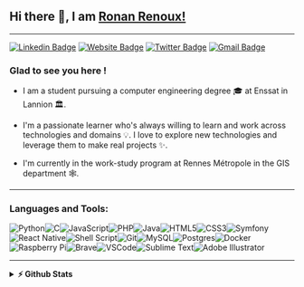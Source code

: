 ## Hi there 👋, I am [Ronan Renoux!](https://github.com/ronanren/)
--- 
[![Linkedin Badge](https://img.shields.io/badge/-LinkedIn-0e76a8?style=flat-square&logo=Linkedin&logoColor=white)](https://www.linkedin.com/in/ronanrenoux/)
[![Website Badge](https://img.shields.io/badge/Website-3b5998?style=flat-square&logo=google-chrome&logoColor=white)](https://ronanren.github.io/)
[![Twitter Badge](https://img.shields.io/badge/-Twitter-00acee?style=flat-square&logo=Twitter&logoColor=white)](https://twitter.com/ronanren)
[![Gmail Badge](https://img.shields.io/badge/-Gmail-D14836?style=flat-square&logo=Gmail&logoColor=white)](mailto:renouxpro@gmail.com)

### Glad to see you here !

- I am a student pursuing a computer engineering degree 🎓 at Enssat in Lannion 🏛. 

- I'm a passionate learner who's always willing to learn and work across technologies and domains 💡. I love to explore new technologies and leverage them to make real projects ✨. 

- I'm currently in the work-study program at Rennes Métropole in the GIS department 🕸️.

--- 

### Languages and Tools:

<div style="display: flex; flex-direction: row; flex-wrap: wrap">
    <img alt="Python" src="https://img.shields.io/badge/python%20-%2314354C.svg?&style=for-the-badge&logo=python&logoColor=white"/>
    <img alt="C" src="https://img.shields.io/badge/c%20-%2300599C.svg?&style=for-the-badge&logo=c&logoColor=white"/>
    <img alt="JavaScript" src="https://img.shields.io/badge/javascript%20-%23323330.svg?&style=for-the-badge&logo=javascript&logoColor=%23F7DF1E"/>
    <img alt="PHP" src="https://img.shields.io/badge/php-%23777BB4.svg?&style=for-the-badge&logo=php&logoColor=white"/>
    <img alt="Java" src="https://img.shields.io/badge/java-%23ED8B00.svg?&style=for-the-badge&logo=java&logoColor=white"/>
    <img alt="HTML5" src="https://img.shields.io/badge/html5%20-%23E34F26.svg?&style=for-the-badge&logo=html5&logoColor=white"/>
    <img alt="CSS3" src="https://img.shields.io/badge/css3%20-%231572B6.svg?&style=for-the-badge&logo=css3&logoColor=white"/>
    <img alt="Symfony" src="https://img.shields.io/badge/Symfony-000000?style=for-the-badge&logo=Symfony&logoColor=white">
    <img alt="React Native" src="https://img.shields.io/badge/React_Native-20232A?style=for-the-badge&logo=react&logoColor=61DAFB">
    <img alt="Shell Script" src="https://img.shields.io/badge/shell_script%20-%23121011.svg?&style=for-the-badge&logo=gnu-bash&logoColor=white"/>
    <img alt="Git" src="https://img.shields.io/badge/git%20-%23F05033.svg?&style=for-the-badge&logo=git&logoColor=white"/>
    <img alt="MySQL" src="https://img.shields.io/badge/MySQL-00000F?style=for-the-badge&logo=mysql&logoColor=white">
    <img alt="Postgres" src ="https://img.shields.io/badge/postgres-%23316192.svg?&style=for-the-badge&logo=postgresql&logoColor=white"/>
    <img alt="Docker" src="https://img.shields.io/badge/docker%20-%230db7ed.svg?&style=for-the-badge&logo=docker&logoColor=white"/>
    <img alt="Raspberry Pi" src="https://img.shields.io/badge/-Raspberry%20Pi-C51A4A?style=for-the-badge&logo=Raspberry-Pi"/>
    <img alt="Brave" src="https://img.shields.io/badge/Brave-FF1B2D?style=for-the-badge&logo=Brave&logoColor=white">
    <img alt="VSCode" src="https://img.shields.io/badge/Visual_Studio_Code-0078D4?style=for-the-badge&logo=visual%20studio%20code&logoColor=white">
    <img alt="Sublime Text" src="https://img.shields.io/badge/sublime_text-%23575757.svg?&style=for-the-badge&logo=sublime-text&logoColor=important">
    <img alt="Adobe Illustrator" src="https://img.shields.io/badge/Adobe%20Illustrator-FF9A00?style=for-the-badge&logo=adobe%20illustrator&logoColor=white">
</div>

--- 

<details>	
  <summary><b>⚡ Github Stats</b></summary>
  <img height="220px" src="https://github-readme-stats.vercel.app/api?username=ronanren&theme=gotham&show_icons=true&hide_border=true&&count_private=true&include_all_commits=true" />
    
</details>
 

